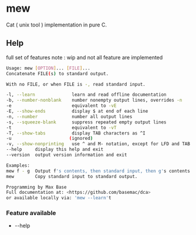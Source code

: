 # mew

Cat ( unix tool ) implementation in pure C. 








## Help

full set of features
note :  wip and not all feature are implemented
```bash
Usage: mew [OPTION]... [FILE]...
Concatenate FILE(s) to standard output.

With no FILE, or when FILE is -, read standard input.

-l, --learn              learn and read offline documentation
-b, --number-nonblank    number nonempty output lines, overrides -n
-e                       equivalent to -vE
-E, --show-ends          display $ at end of each line
-n, --number             number all output lines
-s, --squeeze-blank      suppress repeated empty output lines
-t                       equivalent to -vT
-T, --show-tabs          display TAB characters as ^I
-u                      (ignored)
-v, --show-nonprinting   use ^ and M- notation, except for LFD and TAB
--help     display this help and exit
--version  output version information and exit

Examples:
mew f - g  Output f's contents, then standard input, then g's contents.
mew        Copy standard input to standard output.

Programming by Max Base
Full documentation at: <https://github.com/basemac/dca>
or available locally via: 'mew --learn't
```





### Feature available
- --help

